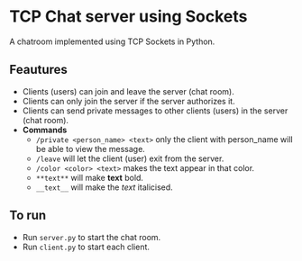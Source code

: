 # TCP Chat server using Sockets
A chatroom implemented using TCP Sockets in Python.

## Feautures 
* Clients (users) can join and leave the server (chat room).
* Clients can only join the server if the server authorizes it.
* Clients can send private messages to other clients (users) in the server (chat room).
* **Commands**
  * ``/private <person_name> <text>`` only the client with person_name will be able to view the message. 
  * ``/leave`` will let the client (user) exit from the server.
  * ``/color <color> <text>`` makes the text appear in that color.
  * ``**text**`` will make <b>text</b> bold.
  * ``__text__`` will make the <i>text</i> italicised.


## To run
* Run ``server.py`` to start the chat room.
* Run ``client.py`` to start each client.
